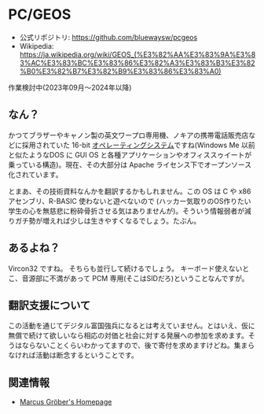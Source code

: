 # PC/GEOS

* 公式リポジトリ: https://github.com/bluewaysw/pcgeos
* Wikipedia: https://ja.wikipedia.org/wiki/GEOS_(%E3%82%AA%E3%83%9A%E3%83%AC%E3%83%BC%E3%83%86%E3%82%A3%E3%83%B3%E3%82%B0%E3%82%B7%E3%82%B9%E3%83%86%E3%83%A0)

作業検討中(2023年09月〜2024年以降)

## なん？
かつてブラザーやキャノン製の英文ワープロ専用機、ノキアの携帯電話販売店などに採用されていた 16-bit [オペレーティングシステム](http://toastytech.com/guis/bbe.html)ですね(Windows Me 以前と似たようなDOS に GUI OS と各種アプリケーションやオフィススゥイートが乗っている構造)。現在、その大部分は Apache ライセンス下でオープンソース化されています。

とまあ、その技術資料なんかを翻訳するかもしれません。この OS は C や x86 アセンブリ、R-BASIC 使わないと遊べないので (ハッカー気取りのOS作りたい学生の心を無慈悲に粉砕骨折させる気はありませんが)。そういう情報弱者が減りガチ勢が増えれば少しは生きやすくなるでしょう。たぶん。

## あるよね？

Vircon32 ですね。
そちらも並行して続けるでしょう。
キーボード使えないとこ、音源部に不満があって PCM 専用(そこはSIDだろ)ということなんですが。

## 翻訳支援について

この活動を通じてデジタル富国強兵になるとは考えていません。とはいえ、仮に無償で続けて欲しいなら相応の対価と社会に対する発展への参加を求めます。そうはならないことくらいわかってますので、後で寄付を求めますけどね。集まらなければ活動は断念するということです。

## 関連情報

* [Marcus Gröber's Homepage](http://mgroeber.de/)
